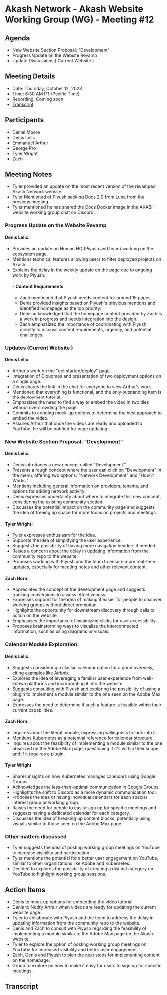 # Akash Network - Akash Website Working Group (WG) - Meeting #12
## Agenda
- New Website Section Proposal: "Development"
- Progress Update on the Website Revamp
- Update Discussions ( Current Website )
## Meeting Details
- Date: Thursday, October 12, 2023
- Time: 6:30 AM PT (Pacific Time)
- Recording: Coming soon
- [Transcript](#Transcript)
## Participants
- Daniel Moore
- Denis Lelic
- Emmanuel Arthur
- George Pro
- Tyler Wright
- Zach

## Meeting Notes
- Tyler provided an update on the most recent version of the revamped Akash Network website.
- Tyler Mentioned of Piyush seeking Docs 2.0 from Luna from the previous meeting.
- Tyler mentioned he has shared the Docs Docker image in the AKASH website working group chat on Discord.
### Progress Update on the Website Revamp
#### Denis Lelic:
- Provides an update on Human HQ (Piyush and team) working on the ecosystem page.
- Mentions technical features allowing users to filter deployed projects on Akash.
- Explains the delay in the weekly update on the page due to ongoing work by Piyush.
  #### - Content Requirements
  - Zach mentioned that Piyush needs content for around 15 pages.
  - Denis provided insights based on Piyush's previous mentions and identified homepage as the top priority.
  - Denis acknowledged that the homepage content provided by Zach is a work in progress and needs integration into the design.
  - Zach emphasized the importance of coordinating with Piyush directly to discuss content requirements, urgency, and potential challenges.
### Updates (Current Website )
#### Denis Lelic:
- Arthur's work on the "get started/deploy" page.
- Integration of Cloudmos and presentation of two deployment options on a single page.
- Denis shares the link in the chat for everyone to view Arthur's work.
- Mentioned that everything is functional, and the only outstanding item is the deployment tutorial.
- Emphasizes the need to find a way to embed the video in two tiles without overcrowding the page.
- Commits to creating mock-up options to determine the best approach to embed the video.
- Assures Arthur that once the videos are ready and uploaded to YouTube, he will be notified for page updating
### New Website Section Proposal: "Development"
#### Denis Lelic:
- Denis introduces a new concept called "Development."
- Presents a rough concept where the user can click on "Development" in the menu, offering two options: "Network Development" and "How it Works."
- Mentions including general information on providers, tenants, and options for adding network activity.
- Denis expresses uncertainty about where to integrate this new concept, considering the existing community section.
- Discusses the potential impact on the community page and suggests the idea of freeing up space for more focus on projects and meetings.
#### Tyler Wright:
- Tyler expresses enthusiasm for the idea.
- Supports the idea of simplifying the user experience.
- Suggests the possibility of having more navigation headers if needed.
- Raises a concern about the delay in updating information from the community repo to the website.
- Proposes working with Piyush and the team to ensure more real-time updates, especially for meeting notes and other relevant content.
#### Zach Horn:
- Appreciates the concept of the development page and suggests tracking conversions to assess effectiveness.
- Expresses support for the idea of making it easier for people to discover working groups without direct promotion.
- Highlights the opportunity for downstream discovery through calls to action on the website.
- Emphasizes the importance of minimizing clicks for user accessibility.
- Proposes brainstorming ways to visualize the interconnected information, such as using diagrams or visuals.
### Calendar Module Exploration:
#### Denis Lelic:
- Suggests considering a classic calendar option for a good overview, citing examples like Airbnb.
- Explores the idea of leveraging a familiar user experience from well-known platforms and incorporating it into the website.
- Suggests consulting with Piyush and exploring the possibility of using a plugin to implement a module similar to the one seen on the Adobe Max page.
- Expresses the need to determine if such a feature is feasible within their current capabilities.
#### Zach Horn:
- Inquires about the literal module, expressing willingness to look into it.
- Mentions Kubernetes as a potential reference for calendar structure.
- Inquires about the feasibility of implementing a module similar to the one observed on the Adobe Max page, questioning if it's within their scope and if it requires a plugin.
#### Tyler Wright 
- Shares insights on how Kubernetes manages calendars using Google Groups.
- Acknowledges the less-than-optimal communication in Google Groups.
- Highlights the shift to Discord as a more dynamic communication tool.
- Proposes the idea of having individual calendars for each special interest group or working group.
- Raises the need for people to easily sign up for specific meetings and suggests having a dedicated calendar for each category.
- Discusses the idea of breaking up content blocks, potentially using visuals similar to those seen on the Adobe Max page.
### Other matters discussed
- Tyler suggests the idea of posting working group meetings on YouTube to increase visibility and participation.
- Tyler mentions the potential for a better user engagement on YouTube, similar to other organizations like Adobe and Kubernetes.
- Decided to explores the possibility of creating a distinct category on YouTube to highlight working group sessions.
## Action Items
- Denis to mock up options for embedding the video tutorial.
- Denis to Notify Arthur when videos are ready for updating the current website page. 
- Tyler to collaborate with Piyush and the team to address the delay in updating information from the community repo to the website.
- Denis and Zach to consult with Piyush regarding the feasibility of implementing a module similar to the Adobe Max page on the Akash website.
- Tyler to explore the option of posting working group meetings on YouTube for increased visibility and better user engagement.
- Zach, Denis and Piyush to plan the next steps for implementing content on the homepage.
- Group to explore on how to make it easy for users to sign up for specific meetings.

## Transcript
